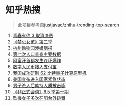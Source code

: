 # 知乎热搜

> 此项目参考自[justjavac/zhihu-trending-top-search](https://github.com/justjavac/zhihu-trending-top-search/blob/main/utils.ts)

<!-- BEGIN -->
  <!-- 最后更新时间:Mon May 10 2021 04:15:36 GMT+0000 (Coordinated Universal Time) -->
  1. [青春有你 3 取消决赛](https://www.zhihu.com/search?q=青春有你3)
1. [《禁忌女孩》第二季](https://www.zhihu.com/search?q=禁忌女孩2)
1. [杭州动物园涉嫌瞒报](https://www.zhihu.com/search?q=杭州金钱豹)
1. [第七次人口普查主要数据](https://www.zhihu.com/search?q=七普数据)
1. [阿富汗首都发生连环爆炸](https://www.zhihu.com/search?q=阿富汗爆炸)
1. [数字人民币接入支付宝](https://www.zhihu.com/search?q=数字人民币)
1. [我国成功研制 62 比特量子计算原型机](https://www.zhihu.com/search?q=量子计算机)
1. [美国宣布进入国家紧急状态](https://www.zhihu.com/search?q=美国进入国家紧急状态)
1. [男子杀人后劫持人质被击毙](https://www.zhihu.com/search?q=男子劫持人质被击毙)
1. [《非正式会谈》6.5 季第一期](https://www.zhihu.com/search?q=非正式会谈)
1. [坠楼女子多次在阳台外跳舞](https://www.zhihu.com/search?q=三亚女子坠楼)
  <!-- END -->